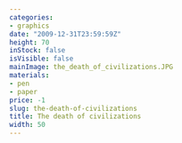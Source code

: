 ```yaml
---
categories:
- graphics
date: "2009-12-31T23:59:59Z"
height: 70
inStock: false
isVisible: false
mainImage: the_death_of_civilizations.JPG
materials:
- pen
- paper
price: -1
slug: the-death-of-civilizations
title: The death of civilizations
width: 50
---
```


